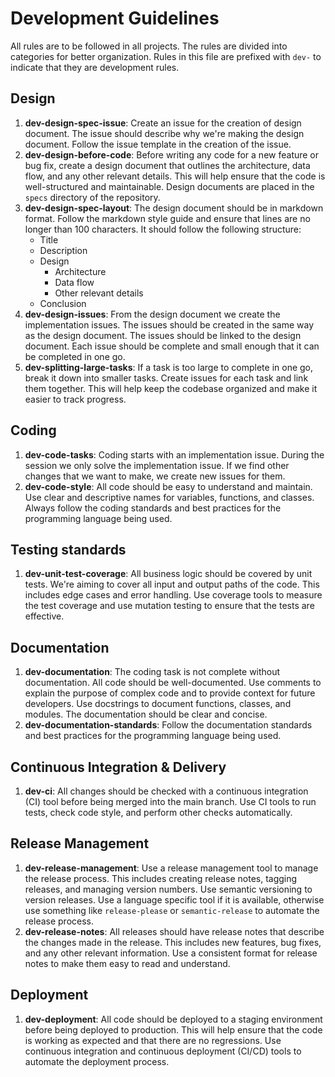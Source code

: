 # Development Guidelines

All rules are to be followed in all projects. The rules are divided into categories for better organization.
Rules in this file are prefixed with `dev-` to indicate that they are development rules.

## Design

1. **dev-design-spec-issue**: Create an issue for the creation of design document. The issue should describe
   why we're making the design document. Follow the issue template in the creation of the issue.
2. **dev-design-before-code**: Before writing any code for a new feature or bug fix, create a design document
   that outlines the architecture, data flow, and any other relevant details. This will help ensure that
   the code is well-structured and maintainable. Design documents are placed in the `specs` directory of the
   repository.
3. **dev-design-spec-layout**: The design document should be in markdown format. Follow the markdown
   style guide and ensure that lines are no longer than 100 characters. It should follow the
   following structure:
   - Title
   - Description
   - Design
     - Architecture
     - Data flow
     - Other relevant details
   - Conclusion
4. **dev-design-issues**: From the design document we create the implementation issues. The issues should be
   created in the same way as the design document. The issues should be linked to the design document.
   Each issue should be complete and small enough that it can be completed in one go.
5. **dev-splitting-large-tasks**: If a task is too large to complete in one go, break it down into smaller
   tasks. Create issues for each task and link them together. This will help keep the codebase organized and
   make it easier to track progress.

## Coding

1. **dev-code-tasks**: Coding starts with an implementation issue. During the session we only solve the
   implementation issue. If we find other changes that we want to make, we create new issues for
   them.
2. **dev-code-style**: All code should be easy to understand and maintain. Use clear and descriptive
   names for variables, functions, and classes. Always follow the coding standards and best practices
   for the programming language being used.

## Testing standards

1. **dev-unit-test-coverage**: All business logic should be covered by unit tests. We're aiming to cover
   all input and output paths of the code. This includes edge cases and error handling. Use coverage
   tools to measure the test coverage and use mutation testing to ensure that the tests are
   effective.

## Documentation

1. **dev-documentation**: The coding task is not complete without documentation. All code should be
   well-documented. Use comments to explain the purpose of complex code and to provide context for
   future developers. Use docstrings to document functions, classes, and modules. The documentation
   should be clear and concise.
2. **dev-documentation-standards**: Follow the documentation standards and best practices for the
   programming language being used.

## Continuous Integration & Delivery

1. **dev-ci**: All changes should be checked with a continuous integration (CI) tool before being
   merged into the main branch. Use CI tools to run tests, check code style, and perform other checks
   automatically.

## Release Management

1. **dev-release-management**: Use a release management tool to manage the release process. This
   includes creating release notes, tagging releases, and managing version numbers. Use semantic
   versioning to version releases. Use a language specific tool if it is available, otherwise use
   something like `release-please` or `semantic-release` to automate the release process.
2. **dev-release-notes**: All releases should have release notes that describe the changes made in
   the release. This includes new features, bug fixes, and any other relevant information. Use a
   consistent format for release notes to make them easy to read and understand.

## Deployment

1. **dev-deployment**: All code should be deployed to a staging environment before being deployed to
   production. This will help ensure that the code is working as expected and that there are no
   regressions. Use continuous integration and continuous deployment (CI/CD) tools to automate the
   deployment process.
